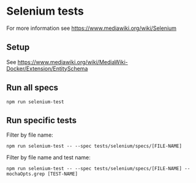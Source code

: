 # Selenium tests

For more information see https://www.mediawiki.org/wiki/Selenium

## Setup

See https://www.mediawiki.org/wiki/MediaWiki-Docker/Extension/EntitySchema

## Run all specs

    npm run selenium-test

## Run specific tests

Filter by file name:

    npm run selenium-test -- --spec tests/selenium/specs/[FILE-NAME]

Filter by file name and test name:

    npm run selenium-test -- --spec tests/selenium/specs/[FILE-NAME] --mochaOpts.grep [TEST-NAME]
